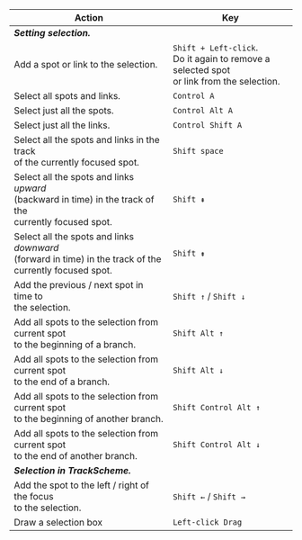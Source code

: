 | **Action**                 | **Key**         |
|----------------------------|-----------------|
| **_Setting selection._**           |                 |
| Add a spot or link to the selection.     | `Shift + Left-click`.<br>Do it again to remove a selected spot <br>or link from the selection. |
| Select all spots and links. | `Control A`         |
| Select just all the spots. | `Control Alt A`         |
| Select just all the links. | `Control Shift A`         |
| Select all the spots and links in the track <br>of the currently focused spot.  | `Shift space`         |
| Select all the spots and links _upward_ <br>(backward in time) in the track of the <br>currently focused spot. | `Shift ⇞` |
| Select all the spots and links _downward_ <br>(forward in time) in the track of the <br>currently focused spot. | `Shift ⇟` |
| Add the previous / next spot in time to <br>the selection. | `Shift ↑` / `Shift ↓` |
| Add all spots to the selection from current spot <br>to the beginning of a branch. | `Shift Alt ↑` |
| Add all spots to the selection from current spot <br>to the end of a branch. | `Shift Alt ↓` |
| Add all spots to the selection from current spot <br>to the beginning of another branch. | `Shift Control Alt ↑` |
| Add all spots to the selection from current spot <br>to the end of another branch. | `Shift Control Alt ↓` |
| **_Selection in TrackScheme._**           |                 |
| Add the spot to the left / right of the focus <br>to the selection. | `Shift ←`  / `Shift →` |
| Draw a selection box | `Left-click Drag` |
